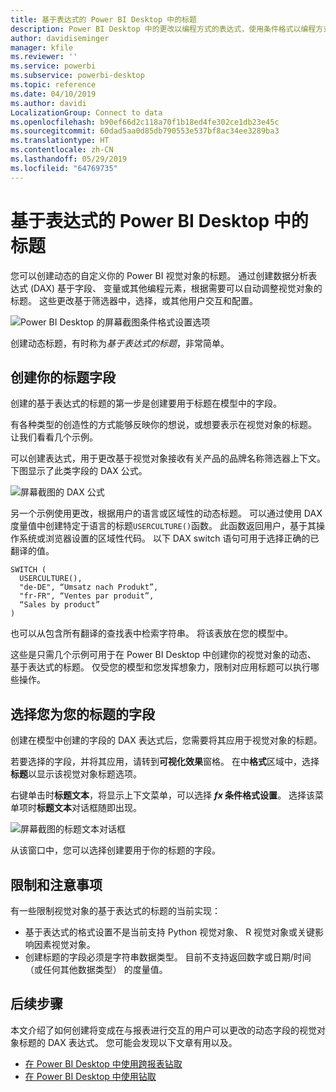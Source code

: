 ```yaml
---
title: 基于表达式的 Power BI Desktop 中的标题
description: Power BI Desktop 中的更改以编程方式的表达式，使用条件格式以编程方式创建动态标题
author: davidiseminger
manager: kfile
ms.reviewer: ''
ms.service: powerbi
ms.subservice: powerbi-desktop
ms.topic: reference
ms.date: 04/10/2019
ms.author: davidi
LocalizationGroup: Connect to data
ms.openlocfilehash: b90ef66d2c118a70f1b18ed4fe302ce1db23e45c
ms.sourcegitcommit: 60dad5aa0d85db790553e537bf8ac34ee3289ba3
ms.translationtype: HT
ms.contentlocale: zh-CN
ms.lasthandoff: 05/29/2019
ms.locfileid: "64769735"
---
```

# <a name="expression-based-titles-in-power-bi-desktop"></a>基于表达式的 Power BI Desktop 中的标题

您可以创建动态的自定义你的 Power BI 视觉对象的标题。 通过创建数据分析表达式 (DAX) 基于字段、 变量或其他编程元素，根据需要可以自动调整视觉对象的标题。 这些更改基于筛选器中，选择，或其他用户交互和配置。

![Power BI Desktop 的屏幕截图条件格式设置选项](media/desktop-conditional-formatting-visual-titles/expression-based-title-01.png)

创建动态标题，有时称为*基于表达式的标题*，非常简单。 

## <a name="create-a-field-for-your-title"></a>创建你的标题字段

创建的基于表达式的标题的第一步是创建要用于标题在模型中的字段。 

有各种类型的创造性的方式能够反映你的想说，或想要表示在视觉对象的标题。 让我们看看几个示例。

可以创建表达式，用于更改基于视觉对象接收有关产品的品牌名称筛选器上下文。 下图显示了此类字段的 DAX 公式。

![屏幕截图的 DAX 公式](media/desktop-conditional-formatting-visual-titles/expression-based-title-02.png)

另一个示例使用更改，根据用户的语言或区域性的动态标题。 可以通过使用 DAX 度量值中创建特定于语言的标题`USERCULTURE()`函数。 此函数返回用户，基于其操作系统或浏览器设置的区域性代码。 以下 DAX switch 语句可用于选择正确的已翻译的值。 

```
SWITCH (
  USERCULTURE(),
  "de-DE", “Umsatz nach Produkt”,
  "fr-FR", “Ventes par produit”,
  “Sales by product”
)
```

也可以从包含所有翻译的查找表中检索字符串。 将该表放在您的模型中。 

这些是只需几个示例可用于在 Power BI Desktop 中创建你的视觉对象的动态、 基于表达式的标题。 仅受您的模型和您发挥想象力，限制对应用标题可以执行哪些操作。


## <a name="select-your-field-for-your-title"></a>选择您为您的标题的字段

创建在模型中创建的字段的 DAX 表达式后，您需要将其应用于视觉对象的标题。

若要选择的字段，并将其应用，请转到**可视化效果**窗格。 在中**格式**区域中，选择**标题**以显示该视觉对象标题选项。 

右键单击时**标题文本**，将显示上下文菜单，可以选择 ***fx* 条件格式设置**。 选择该菜单项时**标题文本**对话框随即出现。 

![屏幕截图的标题文本对话框](media/desktop-conditional-formatting-visual-titles/expression-based-title-02b.png)

从该窗口中，您可以选择创建要用于你的标题的字段。

## <a name="limitations-and-considerations"></a>限制和注意事项

有一些限制视觉对象的基于表达式的标题的当前实现：

* 基于表达式的格式设置不是当前支持 Python 视觉对象、 R 视觉对象或关键影响因素视觉对象。
* 创建标题的字段必须是字符串数据类型。 目前不支持返回数字或日期/时间 （或任何其他数据类型） 的度量值。

## <a name="next-steps"></a>后续步骤

本文介绍了如何创建将变成在与报表进行交互的用户可以更改的动态字段的视觉对象标题的 DAX 表达式。 您可能会发现以下文章有用以及。

* [在 Power BI Desktop 中使用跨报表钻取](desktop-cross-report-drill-through.md)
* [在 Power BI Desktop 中使用钻取](desktop-drillthrough.md)